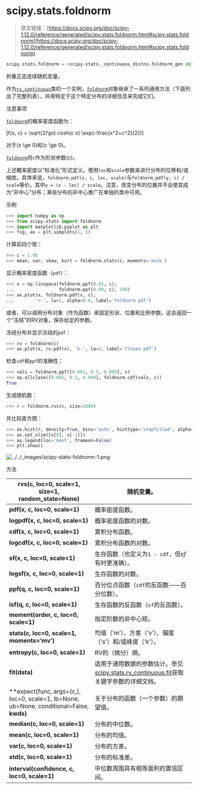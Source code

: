 # scipy.stats.foldnorm

> 原文链接：[https://docs.scipy.org/doc/scipy-1.12.0/reference/generated/scipy.stats.foldnorm.html#scipy.stats.foldnorm](https://docs.scipy.org/doc/scipy-1.12.0/reference/generated/scipy.stats.foldnorm.html#scipy.stats.foldnorm)

```py
scipy.stats.foldnorm = <scipy.stats._continuous_distns.foldnorm_gen object>
```

折叠正态连续随机变量。

作为[`rv_continuous`](https://scipy.stats.rv_continuous.html#scipy.stats.rv_continuous "scipy.stats.rv_continuous")类的一个实例，[`foldnorm`](https://scipy.stats.foldnorm "scipy.stats.foldnorm")对象继承了一系列通用方法（下面列出了完整列表），并用特定于这个特定分布的详细信息来完成它们。

注意事项

[`foldnorm`](https://scipy.stats.foldnorm "scipy.stats.foldnorm")的概率密度函数为：

\[f(x, c) = \sqrt{2/\pi} cosh(c x) \exp(-\frac{x^2+c^2}{2})\]

对于\(x \ge 0\)和\(c \ge 0\)。

[`foldnorm`](https://scipy.stats.foldnorm "scipy.stats.foldnorm")将`c`作为形状参数\(c\)。

上述概率密度以“标准化”形式定义。使用`loc`和`scale`参数来进行分布的位移和/或缩放。具体来说，`foldnorm.pdf(x, c, loc, scale)`与`foldnorm.pdf(y, c) / scale`等价，其中`y = (x - loc) / scale`。注意，改变分布的位置并不会使其成为“非中心”分布；某些分布的非中心推广在单独的类中可用。

示例

```py
>>> import numpy as np
>>> from scipy.stats import foldnorm
>>> import matplotlib.pyplot as plt
>>> fig, ax = plt.subplots(1, 1) 
```

计算前四个矩：

```py
>>> c = 1.95
>>> mean, var, skew, kurt = foldnorm.stats(c, moments='mvsk') 
```

显示概率密度函数（`pdf`）：

```py
>>> x = np.linspace(foldnorm.ppf(0.01, c),
...                 foldnorm.ppf(0.99, c), 100)
>>> ax.plot(x, foldnorm.pdf(x, c),
...        'r-', lw=5, alpha=0.6, label='foldnorm pdf') 
```

或者，可以调用分布对象（作为函数）来固定形状、位置和比例参数。这会返回一个“冻结”的RV对象，保存给定的参数。

冻结分布并显示冻结的`pdf`：

```py
>>> rv = foldnorm(c)
>>> ax.plot(x, rv.pdf(x), 'k-', lw=2, label='frozen pdf') 
```

检查`cdf`和`ppf`的准确性：

```py
>>> vals = foldnorm.ppf([0.001, 0.5, 0.999], c)
>>> np.allclose([0.001, 0.5, 0.999], foldnorm.cdf(vals, c))
True 
```

生成随机数：

```py
>>> r = foldnorm.rvs(c, size=1000) 
```

并比较直方图：

```py
>>> ax.hist(r, density=True, bins='auto', histtype='stepfilled', alpha=0.2)
>>> ax.set_xlim([x[0], x[-1]])
>>> ax.legend(loc='best', frameon=False)
>>> plt.show() 
```

![../../_images/scipy-stats-foldnorm-1.png](../Images/773707a87885c8f8746fa2ef9f1b765f.png)

方法

| **rvs(c, loc=0, scale=1, size=1, random_state=None)** | 随机变量。 |
| --- | --- |
| **pdf(x, c, loc=0, scale=1)** | 概率密度函数。 |
| **logpdf(x, c, loc=0, scale=1)** | 概率密度函数的对数。 |
| **cdf(x, c, loc=0, scale=1)** | 累积分布函数。 |
| **logcdf(x, c, loc=0, scale=1)** | 累积分布函数的对数。 |
| **sf(x, c, loc=0, scale=1)** | 生存函数（也定义为`1 - cdf`，但*sf*有时更准确）。 |
| **logsf(x, c, loc=0, scale=1)** | 生存函数的对数。 |
| **ppf(q, c, loc=0, scale=1)** | 百分位点函数（`cdf`的反函数——百分位数）。 |
| **isf(q, c, loc=0, scale=1)** | 生存函数的反函数（`sf`的反函数）。 |
| **moment(order, c, loc=0, scale=1)** | 指定阶数的非中心矩。 |
| **stats(c, loc=0, scale=1, moments=’mv’)** | 均值（‘m’）、方差（‘v’）、偏度（‘s’）和/或峰度（‘k’）。 |
| **entropy(c, loc=0, scale=1)** | RV的（微分）熵。 |
| **fit(data)** | 适用于通用数据的参数估计。参见[scipy.stats.rv_continuous.fit](https://docs.scipy.org/doc/scipy/reference/generated/scipy.stats.rv_continuous.fit.html#scipy.stats.rv_continuous.fit)获取关键字参数的详细文档。 |
| **expect(func, args=(c,), loc=0, scale=1, lb=None, ub=None, conditional=False, **kwds)** | 关于分布的函数（一个参数）的期望值。 |
| **median(c, loc=0, scale=1)** | 分布的中位数。 |
| **mean(c, loc=0, scale=1)** | 分布的均值。 |
| **var(c, loc=0, scale=1)** | 分布的方差。 |
| **std(c, loc=0, scale=1)** | 分布的标准差。 |
| **interval(confidence, c, loc=0, scale=1)** | 中位数周围具有相等面积的置信区间。 |
